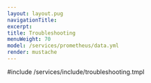 ```yaml
---
layout: layout.pug
navigationTitle:
excerpt:
title: Troubleshooting
menuWeight: 70
model: /services/prometheus/data.yml
render: mustache
---
```


#include /services/include/troubleshooting.tmpl
